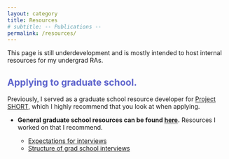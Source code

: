 ```yaml
---
layout: category
title: Resources
# subtitle: -- Publications -- 
permalink: /resources/
---
```


This page is still underdevelopment and is mostly intended to host internal resources for my undergrad RAs. 

<h2 id="list1"><span style="color:rgb(95, 101, 205)">Applying to graduate school.</span></h2>

Previously, I served as a graduate school resource developer for <a href="https://www.project-short.com"> Project SHORT</a>, which I highly recommend that you look at when applying. 

- **General graduate school resources can be found [here](https://www.project-short.com/resources).** Resources I worked on that I recommend.

  - [Expectations for interviews](https://pdfhost.io/v/GB3a7yItw_Project_SHORT_Interview_Expectations)
  - [Structure of grad school interviews](https://pdfhost.io/v/YllXQ.jwE_Project_Short_Grad_School_Interview_Structure)





          











